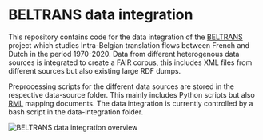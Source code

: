 # BELTRANS data integration


This repository contains code for the data integration of the [BELTRANS](https://www.kbr.be/en/projects/beltrans/) project which studies Intra-Belgian translation flows between French and Dutch in the period 1970-2020.
Data from different heterogenous data sources is integrated to create a FAIR corpus, this includes XML files from different sources but also existing large RDF dumps.

Preprocessing scripts for the different data sources are stored in the respective data-source folder. This mainly includes Python scripts but also [RML](https://rml.io) mapping documents.
The data integration is currently controlled by a bash script in the data-integration folder.

![BELTRANS data integration overview](https://user-images.githubusercontent.com/3501171/204752537-d58fb277-9f3a-4ab8-934c-e5faee94802b.png)
